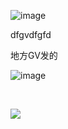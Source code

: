 

​​![image](https://img1.terwer.space/api/public/202308142037187.png)​​

dfgvdfgfd

地方GV发的

​![image](https://img1.terwer.space/api/public/202308142036226.png)​

‍

​![](https://img1.terwer.space/202308142041443.png)​
